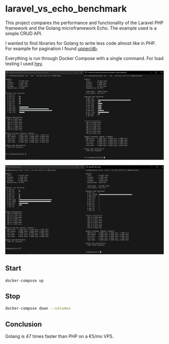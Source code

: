 # laravel_vs_echo_benchmark

This project compares the performance and functionality of the Laravel PHP framework and the Golang microframework Echo. The example used is a simple CRUD API.

I wanted to find libraries for Golang to write less code almost like in PHP. For example for pagination I found [upper/db](https://github.com/upper/db).

Everything is run through Docker Compose with a single command. For load testing I used [hey](https://github.com/rakyll/hey).

![screenshot](screenshot.png)

![screenshot2](screenshot2.png)

## Start

```sh
docker-compose up
```

## Stop

```sh 
docker-compose down --volumes
```

## Conclusion

Golang is 47 times faster than PHP on a €5/mo VPS.

